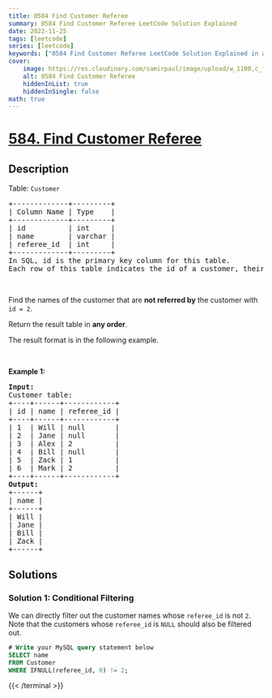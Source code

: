 ```yaml
---
title: 0584 Find Customer Referee
summary: 0584 Find Customer Referee LeetCode Solution Explained
date: 2022-11-25
tags: [leetcode]
series: [leetcode]
keywords: ["0584 Find Customer Referee LeetCode Solution Explained in all languages", "0584 Find Customer Referee", "LeetCode", "leetcode solution in Python3 C++ Java Go PHP Ruby Swift TypeScript Rust C# JavaScript C", "GeeksforGeeks", "InterviewBit", "Coding Ninjas", "HackerRank", "HackerEarth", "CodeChef", "TopCoder", "AlgoExpert", "freeCodeCamp", "Codeforces", "GitHub", "AtCoder", "Samir Paul"]
cover:
    image: https://res.cloudinary.com/samirpaul/image/upload/w_1100,c_fit,co_rgb:FFFFFF,l_text:Arial_75_bold:0584 Find Customer Referee - Solution Explained/problem-solving.webp
    alt: 0584 Find Customer Referee
    hiddenInList: true
    hiddenInSingle: false
math: true
---
```



# [584. Find Customer Referee](https://leetcode.com/problems/find-customer-referee)


## Description

<p>Table: <code>Customer</code></p>

<pre>
+-------------+---------+
| Column Name | Type    |
+-------------+---------+
| id          | int     |
| name        | varchar |
| referee_id  | int     |
+-------------+---------+
In SQL, id is the primary key column for this table.
Each row of this table indicates the id of a customer, their name, and the id of the customer who referred them.
</pre>

<p>&nbsp;</p>

<p>Find the names of the customer that are <strong>not referred by</strong> the customer with <code>id = 2</code>.</p>

<p>Return the result table in <strong>any order</strong>.</p>

<p>The result format is in the following example.</p>

<p>&nbsp;</p>
<p><strong class="example">Example 1:</strong></p>

<pre>
<strong>Input:</strong> 
Customer table:
+----+------+------------+
| id | name | referee_id |
+----+------+------------+
| 1  | Will | null       |
| 2  | Jane | null       |
| 3  | Alex | 2          |
| 4  | Bill | null       |
| 5  | Zack | 1          |
| 6  | Mark | 2          |
+----+------+------------+
<strong>Output:</strong> 
+------+
| name |
+------+
| Will |
| Jane |
| Bill |
| Zack |
+------+
</pre>

## Solutions

### Solution 1: Conditional Filtering

We can directly filter out the customer names whose `referee_id` is not `2`. Note that the customers whose `referee_id` is `NULL` should also be filtered out.

<!-- tabs:start -->

```sql
# Write your MySQL query statement below
SELECT name
FROM Customer
WHERE IFNULL(referee_id, 0) != 2;
```
{{< /terminal >}}

<!-- tabs:end -->

<!-- end -->

